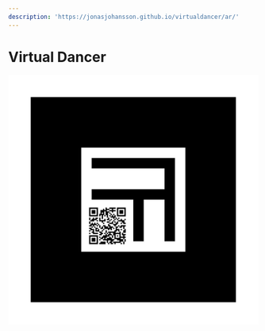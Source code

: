 ```yaml
---
description: 'https://jonasjohansson.github.io/virtualdancer/ar/'
---
```


# Virtual Dancer

![](../../../../../.gitbook/assets/armarker%20%281%29.jpg)

